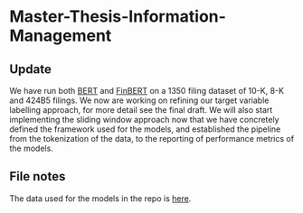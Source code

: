 # Master-Thesis-Information-Management

## Update
We have run both [BERT](https://github.com/dbejarano31/Master-Thesis-Information-Management/blob/main/BERT_HF.ipynb) and [FinBERT](https://github.com/dbejarano31/Master-Thesis-Information-Management/blob/main/finBERT_HF.ipynb) on a 1350 filing dataset of 10-K, 8-K and 424B5 filings. 
We now are working on refining our target variable labelling approach, for more detail see the final draft. We will also start implementing the sliding window approach now that we have concretely defined the framework used for the models, and established the pipeline from the tokenization of the data, to the reporting of performance metrics of the models. 


## File notes
The data used for the models in the repo is [here](https://drive.google.com/file/d/1o1BMTTU9YNPATL8x93l0N-h6sTZxLyDo/view?usp=sharing).

